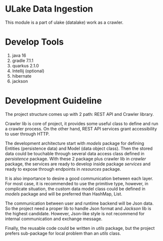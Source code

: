 # ULake Data Ingestion
This module is a part of ulake (datalake) work as a crawler.

# Develop Tools
1. java 16
2. gradle 7.1.1
3. quarkus 2.1.0
4. Intellij (optional)
5. hibernate
6. jackson

# Development Guideline
The project structure comes up with 2 path: REST API and Crawler library.

Crawler lib is core of project, it provides some useful class to define and run a crawler process.
 On the other hand, REST API services grant accessibility to user through HTTP.

The development architecture start with *models* package for defining Entities (persistence data) and
Model (data object class). Then the stored data could be touchable through several data access class
defined in *persistence* package. With these 2 package plus crawler lib in *crawler* package, the services
are ready to develop inside package *services* and ready to expose through endpoints in *resources* package.

It is also importance to desire a good communication between each layer. For most case, it is recommended to
use the primitive type, however, in complicate situation, the custom data model class could be defined in *models*
package and will be preferred than HashMap, List.

The communication between user and runtime backend will be Json data. So the project need a proper lib to handle
Json format and *Jackson* lib is the highest candidate. However, Json-like style is not recommend for internal
communication and exchange message.

Finally, the reusable code could be written in *utils* package, but the project prefers sub-package for local problem
than an *utils* class.